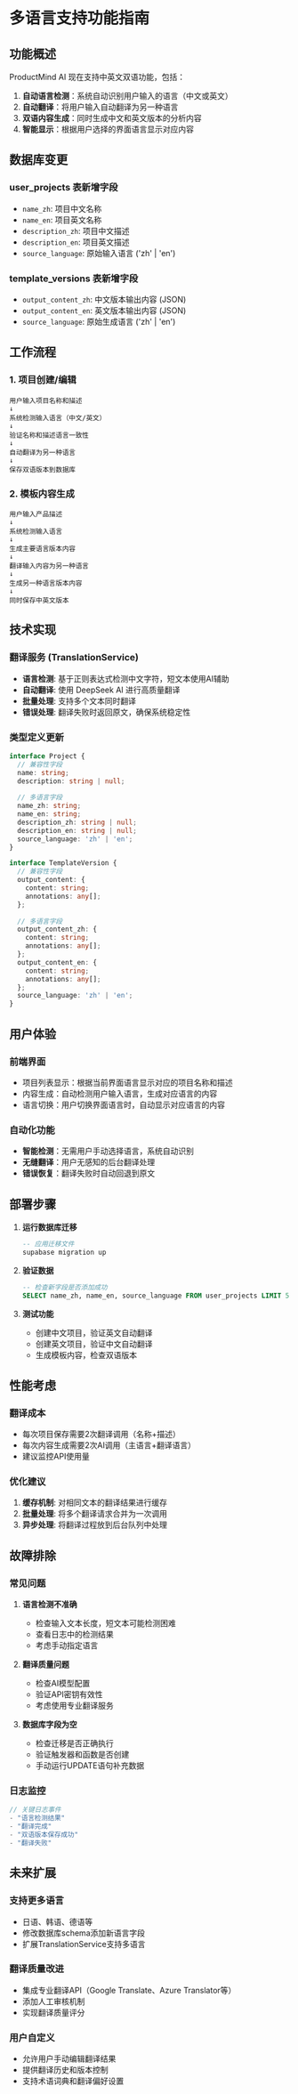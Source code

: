 # 多语言支持功能指南

## 功能概述

ProductMind AI 现在支持中英文双语功能，包括：

1. **自动语言检测**：系统自动识别用户输入的语言（中文或英文）
2. **自动翻译**：将用户输入自动翻译为另一种语言
3. **双语内容生成**：同时生成中文和英文版本的分析内容
4. **智能显示**：根据用户选择的界面语言显示对应内容

## 数据库变更

### user_projects 表新增字段
- `name_zh`: 项目中文名称
- `name_en`: 项目英文名称  
- `description_zh`: 项目中文描述
- `description_en`: 项目英文描述
- `source_language`: 原始输入语言 ('zh' | 'en')

### template_versions 表新增字段
- `output_content_zh`: 中文版本输出内容 (JSON)
- `output_content_en`: 英文版本输出内容 (JSON)
- `source_language`: 原始生成语言 ('zh' | 'en')

## 工作流程

### 1. 项目创建/编辑
```
用户输入项目名称和描述
↓
系统检测输入语言（中文/英文）
↓
验证名称和描述语言一致性
↓
自动翻译为另一种语言
↓
保存双语版本到数据库
```

### 2. 模板内容生成
```
用户输入产品描述
↓
系统检测输入语言
↓
生成主要语言版本内容
↓
翻译输入内容为另一种语言
↓
生成另一种语言版本内容
↓
同时保存中英文版本
```

## 技术实现

### 翻译服务 (TranslationService)
- **语言检测**: 基于正则表达式检测中文字符，短文本使用AI辅助
- **自动翻译**: 使用 DeepSeek AI 进行高质量翻译
- **批量处理**: 支持多个文本同时翻译
- **错误处理**: 翻译失败时返回原文，确保系统稳定性

### 类型定义更新
```typescript
interface Project {
  // 兼容性字段
  name: string;
  description: string | null;
  
  // 多语言字段
  name_zh: string;
  name_en: string;
  description_zh: string | null;
  description_en: string | null;
  source_language: 'zh' | 'en';
}

interface TemplateVersion {
  // 兼容性字段
  output_content: {
    content: string;
    annotations: any[];
  };
  
  // 多语言字段
  output_content_zh: {
    content: string;
    annotations: any[];
  };
  output_content_en: {
    content: string;
    annotations: any[];
  };
  source_language: 'zh' | 'en';
}
```

## 用户体验

### 前端界面
- 项目列表显示：根据当前界面语言显示对应的项目名称和描述
- 内容生成：自动检测用户输入语言，生成对应语言的内容
- 语言切换：用户切换界面语言时，自动显示对应语言的内容

### 自动化功能
- **智能检测**：无需用户手动选择语言，系统自动识别
- **无缝翻译**：用户无感知的后台翻译处理
- **错误恢复**：翻译失败时自动回退到原文

## 部署步骤

1. **运行数据库迁移**
   ```sql
   -- 应用迁移文件
   supabase migration up
   ```

2. **验证数据**
   ```sql
   -- 检查新字段是否添加成功
   SELECT name_zh, name_en, source_language FROM user_projects LIMIT 5;
   ```

3. **测试功能**
   - 创建中文项目，验证英文自动翻译
   - 创建英文项目，验证中文自动翻译
   - 生成模板内容，检查双语版本

## 性能考虑

### 翻译成本
- 每次项目保存需要2次翻译调用（名称+描述）
- 每次内容生成需要2次AI调用（主语言+翻译语言）
- 建议监控API使用量

### 优化建议
1. **缓存机制**: 对相同文本的翻译结果进行缓存
2. **批量处理**: 将多个翻译请求合并为一次调用
3. **异步处理**: 将翻译过程放到后台队列中处理

## 故障排除

### 常见问题

1. **语言检测不准确**
   - 检查输入文本长度，短文本可能检测困难
   - 查看日志中的检测结果
   - 考虑手动指定语言

2. **翻译质量问题**
   - 检查AI模型配置
   - 验证API密钥有效性
   - 考虑使用专业翻译服务

3. **数据库字段为空**
   - 检查迁移是否正确执行
   - 验证触发器和函数是否创建
   - 手动运行UPDATE语句补充数据

### 日志监控
```javascript
// 关键日志事件
- "语言检测结果"
- "翻译完成"  
- "双语版本保存成功"
- "翻译失败"
```

## 未来扩展

### 支持更多语言
- 日语、韩语、德语等
- 修改数据库schema添加新语言字段
- 扩展TranslationService支持多语言

### 翻译质量改进
- 集成专业翻译API（Google Translate、Azure Translator等）
- 添加人工审核机制
- 实现翻译质量评分

### 用户自定义
- 允许用户手动编辑翻译结果
- 提供翻译历史和版本控制
- 支持术语词典和翻译偏好设置 